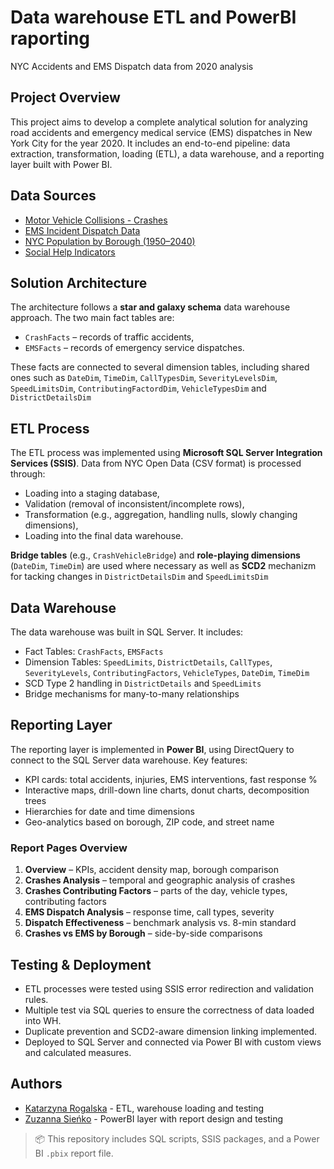 # Data warehouse ETL and PowerBI raporting
NYC Accidents and EMS Dispatch data from 2020 analysis

## Project Overview

This project aims to develop a complete analytical solution for analyzing road accidents and emergency medical service (EMS) dispatches in New York City for the year 2020. It includes an end-to-end pipeline: data extraction, transformation, loading (ETL), a data warehouse, and a reporting layer built with Power BI.
##  Data Sources

- [Motor Vehicle Collisions - Crashes](https://data.cityofnewyork.us/Public-Safety/Motor-Vehicle-Collisions-Crashes/h9gi-nx95/)
- [EMS Incident Dispatch Data](https://data.cityofnewyork.us/Public-Safety/EMS-Incident-Dispatch-Data/76xm-jjuj/)
- [NYC Population by Borough (1950–2040)](https://data.cityofnewyork.us/City-Government/New-York-City-Population-by-Borough-1950-2040/)
- [Social Help Indicators](https://data.cityofnewyork.us/Social-Services/Borough-Community-District-Report/5awp-wfkt/)

## Solution Architecture

The architecture follows a **star and galaxy schema** data warehouse approach. The two main fact tables are:

- `CrashFacts` – records of traffic accidents,
- `EMSFacts` – records of emergency service dispatches.

These facts are connected to several dimension tables, including shared ones such as `DateDim`, `TimeDim`, `CallTypesDim`, `SeverityLevelsDim`, `SpeedLimitsDim`, `ContributingFactordDim`, `VehicleTypesDim` and `DistrictDetailsDim`

## ETL Process

The ETL process was implemented using **Microsoft SQL Server Integration Services (SSIS)**. Data from NYC Open Data (CSV format) is processed through:

- Loading into a staging database,
- Validation (removal of inconsistent/incomplete rows),
- Transformation (e.g., aggregation, handling nulls, slowly changing dimensions),
- Loading into the final data warehouse.

**Bridge tables** (e.g., `CrashVehicleBridge`) and **role-playing dimensions** (`DateDim`, `TimeDim`) are used where necessary as well as **SCD2** mechanizm for tacking changes in `DistrictDetailsDim` and `SpeedLimitsDim`

## Data Warehouse

The data warehouse was built in SQL Server. It includes:

- Fact Tables: `CrashFacts`, `EMSFacts`
- Dimension Tables: `SpeedLimits`, `DistrictDetails`, `CallTypes`, `SeverityLevels`, `ContributingFactors`, `VehicleTypes`, `DateDim`, `TimeDim`
- SCD Type 2 handling in `DistrictDetails` and `SpeedLimits`
- Bridge mechanisms for many-to-many relationships

## Reporting Layer

The reporting layer is implemented in **Power BI**, using DirectQuery to connect to the SQL Server data warehouse. Key features:

- KPI cards: total accidents, injuries, EMS interventions, fast response %
- Interactive maps, drill-down line charts, donut charts, decomposition trees
- Hierarchies for date and time dimensions
- Geo-analytics based on borough, ZIP code, and street name

### Report Pages Overview

1. **Overview** – KPIs, accident density map, borough comparison
2. **Crashes Analysis** – temporal and geographic analysis of crashes
3. **Crashes Contributing Factors** – parts of the day, vehicle types, contributing factors
4. **EMS Dispatch Analysis** – response time, call types, severity
5. **Dispatch Effectiveness** – benchmark analysis vs. 8-min standard
6. **Crashes vs EMS by Borough** – side-by-side comparisons



## Testing & Deployment

- ETL processes were tested using SSIS error redirection and validation rules.
- Multiple test via SQL queries to ensure the correctness of data loaded into WH.
- Duplicate prevention and SCD2-aware dimension linking implemented.
- Deployed to SQL Server and connected via Power BI with custom views and calculated measures.

## Authors

* [Katarzyna Rogalska](https://github.com/katarzynarogalska) - ETL, warehouse loading and testing
* [Zuzanna Sieńko](https://github.com/sienkozuzanna) - PowerBI layer with report design and testing

> 📦 This repository includes SQL scripts, SSIS packages, and a Power BI `.pbix` report file.
